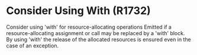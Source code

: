 # Consider Using With (R1732)

Consider using 'with' for resource-allocating operations Emitted if a
resource-allocating assignment or call may be replaced by a 'with'
block. By using 'with' the release of the allocated resources is ensured
even in the case of an exception.
